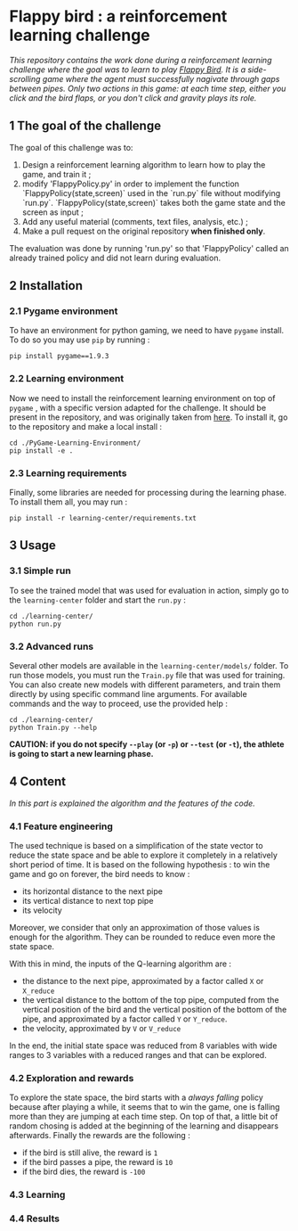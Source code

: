 # Flappy bird : a reinforcement learning challenge

_This repository contains the work done during a reinforcement learning 
challenge where the goal was to learn to play 
[Flappy Bird](https://en.wikipedia.org/wiki/Flappy_Bird). It is a 
side-scrolling game where the agent must successfully nagivate through 
gaps between pipes. Only two actions in this game: at each time step, either 
you click and the bird flaps, or you don't click and gravity plays its role._


## 1 The goal of the challenge

The goal of this challenge was to:
<ol>
<li> Design a reinforcement learning algorithm to learn how to play the game, 
and train it ;
<li> modify 'FlappyPolicy.py' in order to implement the function 
`FlappyPolicy(state,screen)` used in the `run.py` file without modifying 
`run.py`. `FlappyPolicy(state,screen)` takes both the game state and the screen 
as input ;
<li> Add any useful material (comments, text files, analysis, etc.) ;
<li> Make a pull request on the original repository <b>when finished only</b>.
</ol>

The evaluation was done by running 'run.py' so that 'FlappyPolicy' called
an already trained policy and did not learn during evaluation.


## 2 Installation
### 2.1 Pygame environment
To have an environment for python gaming, we need to have `pygame` install. To do 
so you may use `pip` by running :

```
pip install pygame==1.9.3
```

### 2.2 Learning environment
Now we need to install the reinforcement learning environment on top of `pygame`
, with a specific version adapted for the challenge. It should be present in the
repository, and was originally taken from 
[here](https://github.com/ntasfi/PyGame-Learning-Environment). To install it,
go to the repository and make a local install :

```
cd ./PyGame-Learning-Environment/
pip install -e .
```

### 2.3 Learning requirements
Finally, some libraries are needed for processing during the learning phase. To
install them all, you may run :

```
pip install -r learning-center/requirements.txt
```

## 3 Usage
### 3.1 Simple run
To see the trained model that was used for evaluation in action, simply go to 
the `learning-center` folder and start the `run.py` :
```
cd ./learning-center/
python run.py
```

### 3.2 Advanced runs
Several other models are available in the `learning-center/models/` folder. To
run those models, you must run the `Train.py` file that was used for training.
You can also create new models with different parameters, and train them 
directly by using specific command line arguments. For available commands and 
the way to proceed, use the provided help :
```
cd ./learning-center/
python Train.py --help
```

**CAUTION: if you do not specify `--play` (or `-p`) or `--test` (or `-t`), the
athlete is going to start a new learning phase.**

## 4 Content
_In this part is explained the algorithm and the features of the code._
### 4.1 Feature engineering
The used technique is based on a simplification of the state vector to reduce
the state space and be able to explore it completely in a relatively short 
period of time. It is based on the following hypothesis : to win the game and go
on forever, the bird needs to know :
- its horizontal distance to the next pipe
- its vertical distance to next top pipe
- its velocity

Moreover, we consider that only an approximation of those values is enough for 
the algorithm. They can be rounded to reduce even more the state space.

With this in mind, the inputs of the Q-learning algorithm are :
- the distance to the next pipe, approximated by a factor called `X` or 
`X_reduce`
- the vertical distance to the bottom of the top pipe, computed from the 
vertical position of the bird and the vertical position of the bottom of the 
pipe, and approximated by a factor called `Y` or `Y_reduce`.
- the velocity, approximated by `V` or `V_reduce`

In the end, the initial state space was reduced from 8 variables with wide 
ranges to 3 variables with a reduced ranges and that can be explored.

### 4.2 Exploration and rewards

To explore the state space, the bird starts with a _always falling_ policy 
because after playing a while, it seems that to win the game, one is falling
more than they are jumping at each time step. On top of that, a little bit of 
random chosing is added at the beginning of the learning and disappears 
afterwards. Finally the rewards are the following :
- if the bird is still alive, the reward is `1`
- if the bird passes a pipe, the reward is `10`
- if the bird dies, the reward is `-100`

### 4.3 Learning
### 4.4 Results